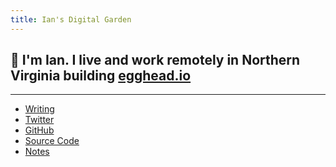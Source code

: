 ```yaml
---
title: Ian's Digital Garden
---
```


## 👋 I'm Ian. I live and work remotely in Northern Virginia building [egghead.io](https://egghead.io)

<HomeContent />

<EggheadCollections />

---

- [Writing](/blog)
- [Twitter](https://twitter.com/_jonesian)
- [GitHub](https://github.com/theianjones)
- [Source Code](https://github.com/theianjones/blog)
- [Notes](/notes)

<ColorModeToggle />
